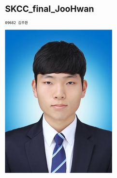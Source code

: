 # SKCC_final_JooHwan
```
09682 김주환
```
![photo.PNG](https://github.com/joo-hwan/SKCC_final_JooHwan/blob/master/jh.png?raw=true)

